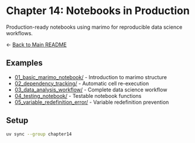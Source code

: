 # Chapter 14: Notebooks in Production

Production-ready notebooks using marimo for reproducible data science workflows.

← [Back to Main README](../README.md)

## Examples

- [01_basic_marimo_notebook/](01_basic_marimo_notebook/) - Introduction to marimo structure
- [02_dependency_tracking/](02_dependency_tracking/) - Automatic cell re-execution
- [03_data_analysis_workflow/](03_data_analysis_workflow/) - Complete data science workflow
- [04_testing_notebook/](04_testing_notebook/) - Testable notebook functions
- [05_variable_redefinition_error/](05_variable_redefinition_error/) - Variable redefinition prevention

## Setup

```bash
uv sync --group chapter14
```